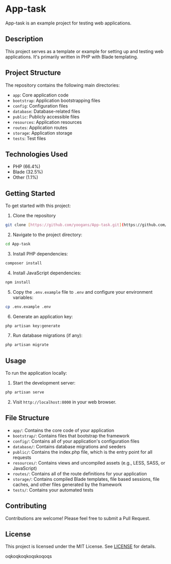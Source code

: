 # App-task

App-task is an example project for testing web applications.

## Description

This project serves as a template or example for setting up and testing web applications. It's primarily written in PHP with Blade templating.

## Project Structure

The repository contains the following main directories:

- `app`: Core application code
- `bootstrap`: Application bootstrapping files
- `config`: Configuration files
- `database`: Database-related files
- `public`: Publicly accessible files
- `resources`: Application resources
- `routes`: Application routes
- `storage`: Application storage
- `tests`: Test files

## Technologies Used

- PHP (66.4%)
- Blade (32.5%)
- Other (1.1%)

## Getting Started

To get started with this project:

1. Clone the repository
```bash
git clone [https://github.com/yoogans/App-task.git](https://github.com/yoogans/App-task.git)
```

2. Navigate to the project directory:
```bash
cd App-task
```

3. Install PHP dependencies:
```bash
composer install
```

4. Install JavaScript dependencies:
```bash
npm install
```

5. Copy the `.env.example` file to `.env` and configure your environment variables:
```bash
cp .env.example .env
```

6. Generate an application key:
```bash
php artisan key:generate
```

7. Run database migrations (if any):
```bash
php artisan migrate
```

## Usage
To run the application locally:

1. Start the development server:
```bash
php artisan serve
```

2. Visit `http://localhost:8000` in your web browser.

## File Structure
- `app/`: Contains the core code of your application
- `bootstrap/`: Contains files that bootstrap the framework
- `config/`: Contains all of your application's configuration files
- `database/`: Contains database migrations and seeders
- `public/`: Contains the index.php file, which is the entry point for all requests
- `resources/`: Contains views and uncompiled assets (e.g., LESS, SASS, or JavaScript)
- `routes/`: Contains all of the route definitions for your application
- `storage/`: Contains compiled Blade templates, file based sessions, file caches, and other files generated by the framework
- `tests/`: Contains your automated tests

## Contributing
Contributions are welcome! Please feel free to submit a Pull Request.

## License
This project is licensed under the MIT License. See [LICENSE](LICENSE) for details.

oqkoqkoqkoqskoqoqs